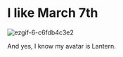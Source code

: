 # I like March 7th

![ezgif-6-c6fdb4c3e2](https://github.com/reinfrcd/reinfrcd/assets/167173617/2cbe122a-2c22-4005-83b4-c8e3cf085b99)

And yes, I know my avatar is Lantern.
